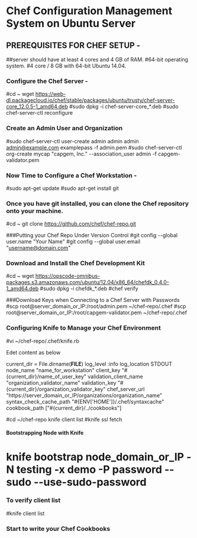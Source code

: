 # Chef Configuration Management System on Ubuntu Server

## PREREQUISITES FOR CHEF SETUP -

##server should have at least 4 cores and 4 GB of RAM.
#64-bit operating system. 
#4 core / 8 GB  with 64-bit Ubuntu 14.04.

### Configure the Chef Server -
#cd ~
wget https://web-dl.packagecloud.io/chef/stable/packages/ubuntu/trusty/chef-server-core_12.0.5-1_amd64.deb
#sudo dpkg -i chef-server-core_*.deb
#sudo chef-server-ctl reconfigure

### Create an Admin User and Organization
#sudo chef-server-ctl user-create admin admin admin admin@example.com examplepass -f admin.pem
#sudo chef-server-ctl org-create mycap "capgem, Inc." --association_user admin -f capgem-validator.pem 

### Now Time to Configure a Chef Workstation -
#sudo apt-get update
#sudo apt-get install git

### Once you have git installed, you can clone the Chef repository onto your machine.
#cd ~
git clone https://github.com/chef/chef-repo.git

###Putting your Chef Repo Under Version Control
#git config --global user.name "Your Name"
#git config --global user.email "username@domain.com"

### Download and Install the Chef Development Kit
#cd ~
wget https://opscode-omnibus-packages.s3.amazonaws.com/ubuntu/12.04/x86_64/chefdk_0.4.0-1_amd64.deb
#sudo dpkg -i chefdk_*.deb
#chef verify

###Download Keys when Connecting to a Chef Server with Passwords
#scp root@server_domain_or_IP:/root/admin.pem ~/chef-repo/.chef
#scp root@server_domain_or_IP:/root/capgem-validator.pem ~/chef-repo/.chef

### Configuring Knife to Manage your Chef Environment
#vi ~/chef-repo/.chef/knife.rb

Edet content as below

current_dir = File.dirname(__FILE__)
log_level                :info
log_location             STDOUT
node_name                "name_for_workstation"
client_key               "#{current_dir}/name_of_user_key"
validation_client_name   "organization_validator_name"
validation_key           "#{current_dir}/organization_validator_key"
chef_server_url          "https://server_domain_or_IP/organizations/organization_name"
syntax_check_cache_path  "#{ENV['HOME']}/.chef/syntaxcache"
cookbook_path            ["#{current_dir}/../cookbooks"]

#cd ~/chef-repo
knife client list
#knife ssl fetch

#### Bootstrapping Node with Knife
# knife bootstrap node_domain_or_IP -N testing -x demo -P password --sudo --use-sudo-password

### To verify client list
#knife client list

### Start to write your Chef Cookbooks ###










